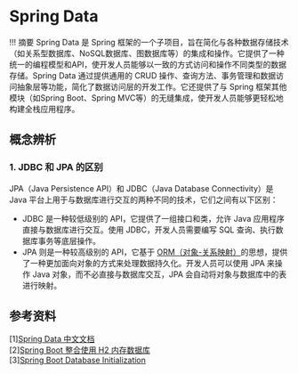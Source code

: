 # Spring Data

!!! 摘要
    Spring Data 是 Spring 框架的一个子项目，旨在简化与各种数据存储技术（如关系型数据库、NoSQL数据库、图数据库等）的集成和操作。它提供了一种统一的编程模型和API，使开发人员能够以一致的方式访问和操作不同类型的数据存储。Spring Data 通过提供通用的 CRUD 操作、查询方法、事务管理和数据访问抽象层等功能，简化了数据访问层的开发工作。它还提供了与 Spring 框架其他模块（如Spring Boot、Spring MVC等）的无缝集成，使开发人员能够更轻松地构建全栈应用程序。


## 概念辨析

### 1. JDBC 和 JPA 的区别
JPA（Java Persistence API）和 JDBC（Java Database Connectivity）是 Java 平台上用于与数据库进行交互的两种不同的技术，它们之间有以下区别：  

* JDBC 是一种较低级别的 API，它提供了一组接口和类，允许 Java 应用程序直接与数据库进行交互。使用 JDBC，开发人员需要编写 SQL 查询、执行数据库事务等底层操作。 
*  JPA 则是一种较高级别的 API，它基于 [ORM（对象-关系映射）](https://www.cnblogs.com/qlqwjy/p/7782207.html)的思想，提供了一种更加面向对象的方式来处理数据持久化。开发人员可以使用 JPA 来操作 Java 对象，而不必直接与数据库交互，JPA 会自动将对象与数据库中的表进行映射。

## 参考资料
[1][Spring Data 中文文档](https://springdoc.cn/spring-data/#preface)  
[2][Spring Boot 整合使用 H2 内存数据库](https://springdoc.cn/spring-boot-h2-database/)  
[3][Spring Boot Database Initialization](https://docs.spring.io/spring-boot/docs/current/reference/html/howto.html#howto.data-initialization.using-hibernate)